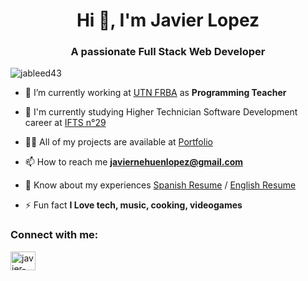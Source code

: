 <h1 align="center">Hi 👋, I'm Javier Lopez</h1>
<h3 align="center">A passionate Full Stack Web Developer</h3>

<p align="left"> <img src="https://komarev.com/ghpvc/?username=jableed43&label=Profile%20views&color=0e75b6&style=flat" alt="jableed43" /> </p>

- 🔭 I’m currently working at [UTN FRBA](https://www.frba.utn.edu.ar/) as **Programming Teacher**

- 🌱 I'm currently studying Higher Technician Software Development career at [IFTS n°29](https://ifts29.com.ar/)

- 👨‍💻 All of my projects are available at [Portfolio](https://jableed43.github.io/Portfolio/)

- 📫 How to reach me **javiernehuenlopez@gmail.com**

- 📄 Know about my experiences [Spanish Resume](https://drive.google.com/file/d/1e2MqiEvttQwJiS6PKacf9a4d5CJ2zb_s/view?usp=drive_link) / [English Resume](https://drive.google.com/file/d/1VgB7TRwfrZxGns8nNMPnwXwss54CEmG7/view?usp=drive_link)

- ⚡ Fun fact **I Love tech, music, cooking, videogames**

<h3 align="left">Connect with me:</h3>
<p align="left">
<a href="https://linkedin.com/in/javier-nehuen-lopez/" target="blank"><img align="center" src="https://raw.githubusercontent.com/rahuldkjain/github-profile-readme-generator/master/src/images/icons/Social/linked-in-alt.svg" alt="javier-nehuen-lopez/" height="30" width="40" /></a>
</p>
